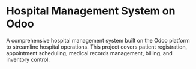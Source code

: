 # Hospital Management System on Odoo

A comprehensive hospital management system built on the Odoo platform to streamline hospital operations. This project covers patient registration, appointment scheduling, medical records management, billing, and inventory control.
